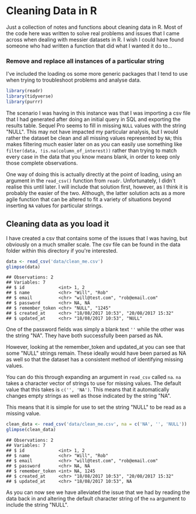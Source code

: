 Cleaning Data in R
================

Just a collection of notes and functions about cleaning data in R. Most of the code here was written to solve real problems and issues that I came across when dealing with messier datasets in R. I wish I could have found someone who had written a function that did what I wanted it do to...

### Remove and replace all instances of a particular string

I've included the loading os some more generic packages that I tend to use when trying to troubleshoot problems and analyse data.

``` r
library(readr)
library(tidyverse)
library(purrr)
```

The scenario I was having in this instance was that I was importing a csv file that I had generated after doing an initial query in SQL and exporting the results table. Sequel Pro seems to fill in missing `NULL` values with the string "NULL".
This may not have impacted my particular analysis, but I would rather the dataset be clean and all missing values represented by `NA`; this makes filtering much easier later on as you can easily use something like `filter(data, !is.na(column_of_interest))` rather than trying to match every case in the data that you know means blank, in order to keep only those complete observations.

One way of doing this is actually directly at the point of loading, using an argument in the `read_csv()` function from `readr`. Unfortunately, I didn't realise this until later. I will include that solution first, however, as I think it is probably the easier of the two. Although, the latter solution acts as a more agile function that can be altered to fit a variety of situations beyond inserting `NA` values for particular strings.

Cleaning data as you load it
----------------------------

I have created a csv that contains some of the issues that I was having, but obviously on a much smaller scale. The csv file can be found in the data folder within this directory if you're interested.

``` r
data <- read_csv('data/clean_me.csv')
glimpse(data)
```

    ## Observations: 2
    ## Variables: 7
    ## $ id             <int> 1, 2
    ## $ name           <chr> "Will", "Rob"
    ## $ email          <chr> "will@test.com", "rob@email.com"
    ## $ password       <chr> NA, NA
    ## $ remember_token <chr> "NULL", "1245"
    ## $ created_at     <chr> "18/08/2017 10:53", "20/08/2017 15:32"
    ## $ updated_at     <chr> "18/08/2017 10:53", "NULL"

One of the password fields was simply a blank text `''` while the other was the string "NA". They have both successfully been parsed as NA.

However, looking at the remember\_token and updated\_at you can see that some "NULL" strings remain. These ideally would have been parsed as NA as well so that the dataset has a consistent method of identifying missing values.

You can do this through expanding an argument in `read_csv` called `na`. `na` takes a character vector of strings to use for missing values. The default value that this takes is `c('', 'NA')`. This means that it automatically changes empty strings as well as those indicated by the string "NA".

This means that it is simple for use to set the string "NULL" to be read as a missing value.

``` r
clean_data <- read_csv('data/clean_me.csv', na = c('NA', '', 'NULL'))
glimpse(clean_data)
```

    ## Observations: 2
    ## Variables: 7
    ## $ id             <int> 1, 2
    ## $ name           <chr> "Will", "Rob"
    ## $ email          <chr> "will@test.com", "rob@email.com"
    ## $ password       <chr> NA, NA
    ## $ remember_token <int> NA, 1245
    ## $ created_at     <chr> "18/08/2017 10:53", "20/08/2017 15:32"
    ## $ updated_at     <chr> "18/08/2017 10:53", NA

As you can now see we have alleviated the issue that we had by reading the data back in and altering the default character string of the `na` argument to include the string "NULL".
